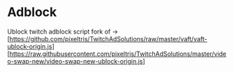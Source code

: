# Adblock
Ublock twitch adblock script
fork of ->
[https://github.com/pixeltris/TwitchAdSolutions/raw/master/vaft/vaft-ublock-origin.js] <br />
[https://raw.githubusercontent.com/pixeltris/TwitchAdSolutions/master/video-swap-new/video-swap-new-ublock-origin.js]
